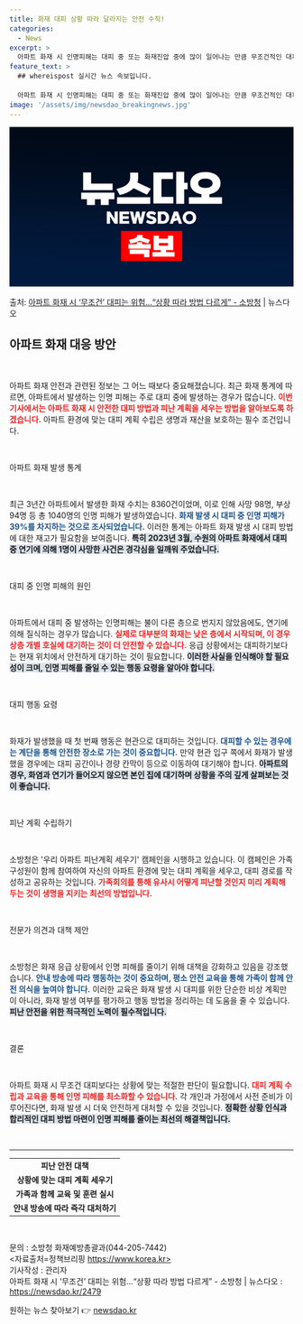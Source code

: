 ```yaml
---
title: 화재 대피 상황 따라 달라지는 안전 수칙!
categories:
  - News
excerpt: >
  아파트 화재 시 인명피해는 대피 중 또는 화재진압 중에 많이 일어나는 만큼 무조건적인 대피보다는 화재 상황 …
feature_text: >
  ## whereispost 실시간 뉴스 속보입니다.

  아파트 화재 시 인명피해는 대피 중 또는 화재진압 중에 많이 일어나는 만큼 무조건적인 대피보다는 화재 상황 …
image: '/assets/img/newsdao_breakingnews.jpg'
---
```


![뉴스다오 속보](/assets/img/newsdao_breakingnews.jpg)

<p>출처: <a href="https://newsdao.kr/2479" rel="dofollow">아파트 화재 시 ‘무조건’ 대피는 위험…“상황 따라 방법 다르게” - 소방청</a> | 뉴스다오</p>

<h2 data-ke-size="size26">아파트 화재 대응 방안</h2>

<p data-ke-size="size16">&nbsp;</p>

아파트 화재 안전과 관련된 정보는 그 어느 때보다 중요해졌습니다. 최근 화재 통계에 따르면, 아파트에서 발생하는 인명 피해는 주로 대피 중에 발생하는 경우가 많습니다. <b><span style="color: #ee2323;">이번 기사에서는 아파트 화재 시 안전한 대피 방법과 피난 계획을 세우는 방법을 알아보도록 하겠습니다.</span></b> 아파트 환경에 맞는 대피 계획 수립은 생명과 재산을 보호하는 필수 조건입니다.

<p data-ke-size="size16">&nbsp;</p>

아파트 화재 발생 통계

<p data-ke-size="size16">&nbsp;</p>

최근 3년간 아파트에서 발생한 화재 수치는 8360건이었며, 이로 인해 사망 98명, 부상 94명 등 총 1040명의 인명 피해가 발생하였습니다. <b><span style="color: #1a5490;">화재 발생 시 대피 중 인명 피해가 39%를 차지하는 것으로 조사되었습니다.</span></b> 이러한 통계는 아파트 화재 발생 시 대피 방법에 대한 재고가 필요함을 보여줍니다. <b><span style="background-color: #21538527;">특히 2023년 3월, 수원의 아파트 화재에서 대피 중 연기에 의해 1명이 사망한 사건은 경각심을 일깨워 주었습니다.</span></b>

<p data-ke-size="size16">&nbsp;</p>

대피 중 인명 피해의 원인
  
<p data-ke-size="size16">&nbsp;</p>

아파트에서 대피 중 발생하는 인명피해는 불이 다른 층으로 번지지 않았음에도, 연기에 의해 질식하는 경우가 많습니다. <b><span style="color: #ee2323;">실제로 대부분의 화재는 낮은 층에서 시작되며, 이 경우 상층 개별 호실에 대기하는 것이 더 안전할 수 있습니다.</span></b> 응급 상황에서는 대피하기보다는 현재 위치에서 안전하게 대기하는 것이 필요합니다. <b><span style="background-color: #21538527;">이러한 사실을 인식해야 할 필요성이 크며, 인명 피해를 줄일 수 있는 행동 요령을 알아야 합니다.</span></b>

<p data-ke-size="size16">&nbsp;</p>

대피 행동 요령

<p data-ke-size="size16">&nbsp;</p>

화재가 발생했을 때 첫 번째 행동은 현관으로 대피하는 것입니다. <b><span style="color: #1a5490;">대피할 수 있는 경우에는 계단을 통해 안전한 장소로 가는 것이 중요합니다.</span></b> 만약 현관 입구 쪽에서 화재가 발생했을 경우에는 대피 공간이나 경량 칸막이 등으로 이동하여 대기해야 합니다. <b><span style="background-color: #21538527;">아파트의 경우, 화염과 연기가 들어오지 않으면 본인 집에 대기하며 상황을 주의 깊게 살펴보는 것이 좋습니다.</span></b> 

<p data-ke-size="size16">&nbsp;</p>

피난 계획 수립하기

<p data-ke-size="size16">&nbsp;</p>

소방청은 '우리 아파트 피난계획 세우기' 캠페인을 시행하고 있습니다. 이 캠페인은 가족 구성원이 함께 참여하여 자신의 아파트 환경에 맞는 대피 계획을 세우고, 대피 경로를 작성하고 공유하는 것입니다. <b><span style="color: #ee2323;">가족회의를 통해 유사시 어떻게 피난할 것인지 미리 계획해 두는 것이 생명을 지키는 최선의 방법입니다.</span></b>

<p data-ke-size="size16">&nbsp;</p>

전문가 의견과 대책 제안

<p data-ke-size="size16">&nbsp;</p>

소방청은 화재 응급 상황에서 인명 피해를 줄이기 위해 대책을 강화하고 있음을 강조했습니다. <b><span style="color: #1a5490;">안내 방송에 따라 행동하는 것이 중요하며, 평소 안전 교육을 통해 가족이 함께 안전 의식을 높여야 합니다.</span></b> 이러한 교육은 화재 발생 시 대피를 위한 단순한 비상 계획만이 아니라, 화재 발생 여부를 평가하고 행동 방법을 정리하는 데 도움을 줄 수 있습니다. <b><span style="background-color: #21538527;">피난 안전을 위한 적극적인 노력이 필수적입니다.</span></b>

<p data-ke-size="size16">&nbsp;</p>

결론

<p data-ke-size="size16">&nbsp;</p>

아파트 화재 시 무조건 대피보다는 상황에 맞는 적절한 판단이 필요합니다. <b><span style="color: #ee2323;">대피 계획 수립과 교육을 통해 인명 피해를 최소화할 수 있습니다.</span></b> 각 개인과 가정에서 사전 준비가 이루어진다면, 화재 발생 시 더욱 안전하게 대처할 수 있을 것입니다. <b><span style="background-color: #21538527;">정확한 상황 인식과 합리적인 대피 방법 마련이 인명 피해를 줄이는 최선의 해결책입니다.</span></b>

<p data-ke-size="size16">&nbsp;</p>

<hr />

<table style="width:100%;">
  <tr>
    <td style="text-align: center; height: 17px;"><b>피난 안전 대책</b></td>
  </tr>
  <tr>
    <td style="text-align: center; height: 17px;"><b>상황에 맞는 대피 계획 세우기</b></td>
  </tr>
  <tr>
    <td style="text-align: center; height: 17px;"><b>가족과 함께 교육 및 훈련 실시</b></td>
  </tr>
  <tr>
    <td style="text-align: center; height: 17px;"><b>안내 방송에 따라 즉각 대처하기</b></td>
  </tr>
</table>

<p data-ke-size="size16">&nbsp;</p>

문의 : 소방청 화재예방총괄과(044-205-7442)  
<자료출처=정책브리핑 https://www.korea.kr>  
기사작성 : 관리자  
아파트 화재 시 ‘무조건’ 대피는 위험…“상황 따라 방법 다르게” - 소방청 | 뉴스다오  : https://newsdao.kr/2479 

원하는 뉴스 찾아보기 👉 <a href="https://newsdao.kr" rel="dofollow">newsdao.kr</a>


